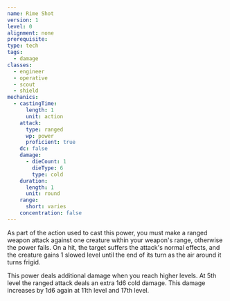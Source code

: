 ```yaml
---
name: Rime Shot
version: 1
level: 0
alignment: none
prerequisite: 
type: tech
tags:
  - damage
classes:
  - engineer
  - operative
  - scout
  - shield
mechanics:
  - castingTime:
      length: 1
      unit: action
    attack:
      type: ranged
      wp: power
      proficient: true
    dc: false
    damage:
      - dieCount: 1
        dieType: 6
        type: cold
    duration:
      length: 1
      unit: round
    range:
      short: varies
    concentration: false
---
```

As part of the action used to cast this power, you must make a ranged weapon attack against one creature within your weapon's range, otherwise the power fails. On a hit, the target suffers the attack's normal effects, and the creature gains 1 slowed level until the end of its turn as the air around it turns frigid. 

This power deals additional damage when you reach higher levels. At 5th level the ranged attack deals an extra 1d6 cold damage. This damage increases by 1d6 again at 11th level and 17th level.
    